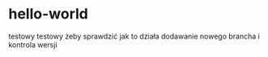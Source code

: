 # hello-world
testowy
testowy żeby sprawdzić jak to działa dodawanie nowego brancha i kontrola wersji
